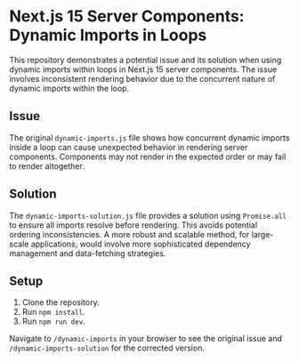 # Next.js 15 Server Components: Dynamic Imports in Loops

This repository demonstrates a potential issue and its solution when using dynamic imports within loops in Next.js 15 server components.  The issue involves inconsistent rendering behavior due to the concurrent nature of dynamic imports within the loop.

## Issue

The original `dynamic-imports.js` file shows how concurrent dynamic imports inside a loop can cause unexpected behavior in rendering server components. Components may not render in the expected order or may fail to render altogether.

## Solution

The `dynamic-imports-solution.js` file provides a solution using `Promise.all` to ensure all imports resolve before rendering. This avoids potential ordering inconsistencies.   A more robust and scalable method, for large-scale applications, would involve more sophisticated dependency management and data-fetching strategies.

## Setup

1.  Clone the repository.
2.  Run `npm install`.
3.  Run `npm run dev`.

Navigate to `/dynamic-imports` in your browser to see the original issue and `/dynamic-imports-solution` for the corrected version.